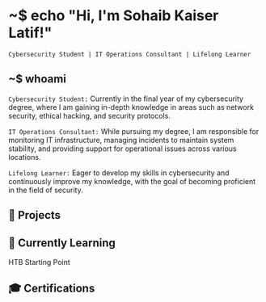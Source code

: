 # ~$ echo "Hi, I'm Sohaib Kaiser Latif!"
`Cybersecurity Student | IT Operations Consultant | Lifelong Learner`


## ~$ whoami
`Cybersecurity Student:` Currently in the final year of my cybersecurity degree, where I am gaining in-depth knowledge in areas such as network security, ethical hacking, and security protocols.

`IT Operations Consultant:` While pursuing my degree, I am responsible for monitoring IT infrastructure, managing incidents to maintain system stability, and providing support for operational issues across various locations.

`Lifelong Learner:` Eager to develop my skills in cybersecurity and continuously improve my knowledge, with the goal of becoming proficient in the field of security.


## 🚀 Projects

## 🌱 Currently Learning
HTB Starting Point

## 🎓 Certifications
